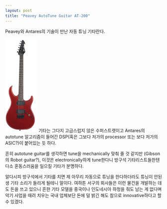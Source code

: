 ```yaml
---
layout: post
title: "Peavey AutoTune Guitar AT-200"
---
```


Peavey와 Antares의 기술이 만난 자동 튜닝 기타란다.

 ![image](/assets/images/b12aa0a6b685e44a30aae898f33ad3d9.jpg)
기타는 그다지 고급스럽지 않은 수퍼스트랫이고 Antares의 autotune 알고리즘이 들어간 DSP(혹은 그보다 저가의 processor 또는 보다 저가의 ASIC?)이 붙어있는 듯 하다.

 흔히 autotune guitar를 생각하면 tune을 mechanically 맞춰 줄 것 같지만 (Gibson의 Robot guitar?), 이것은 electronically하게 tune한다니 방구석 기타리스트들한텐 다소 혼동스러움을 일으킬 기타가 분명하다.

알다시피 방구석에서 기타를 치면 제 아무리 자동으로 튜닝을 한다하더라도 튜닝이 안된 생 기타 소리가 들리게 될테니 말이다. 여하튼 서구의 회사들은 이런 물건을 개발하는 데도 돈을 쓰고 있으니 흔한 기타 모델을 중국이나 인도네시아 하청을 줘도 남는 게 없다며 악기 사업을 때려 치우는 국내 업체보단 돈에 덜 밝긴 해도 참으로 innovative하다고 할 수 있겠다.
 


